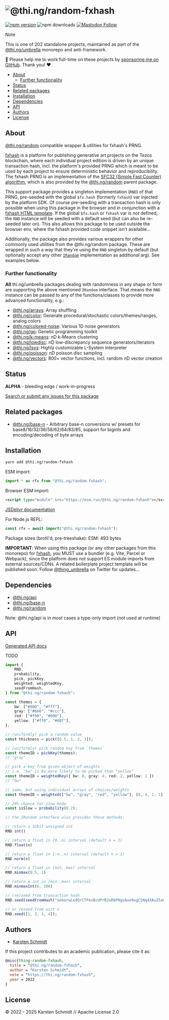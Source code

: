 <!-- This file is generated - DO NOT EDIT! -->
<!-- Please see: https://github.com/thi-ng/umbrella/blob/develop/CONTRIBUTING.md#changes-to-readme-files -->
# ![@thi.ng/random-fxhash](https://media.thi.ng/umbrella/banners-20230807/thing-random-fxhash.svg?fc9d1c4b)

[![npm version](https://img.shields.io/npm/v/@thi.ng/random-fxhash.svg)](https://www.npmjs.com/package/@thi.ng/random-fxhash)
![npm downloads](https://img.shields.io/npm/dm/@thi.ng/random-fxhash.svg)
[![Mastodon Follow](https://img.shields.io/mastodon/follow/109331703950160316?domain=https%3A%2F%2Fmastodon.thi.ng&style=social)](https://mastodon.thi.ng/@toxi)

> [!NOTE]
> This is one of 202 standalone projects, maintained as part
> of the [@thi.ng/umbrella](https://github.com/thi-ng/umbrella/) monorepo
> and anti-framework.
>
> 🚀 Please help me to work full-time on these projects by [sponsoring me on
> GitHub](https://github.com/sponsors/postspectacular). Thank you! ❤️

- [About](#about)
  - [Further functionality](#further-functionality)
- [Status](#status)
- [Related packages](#related-packages)
- [Installation](#installation)
- [Dependencies](#dependencies)
- [API](#api)
- [Authors](#authors)
- [License](#license)

## About

[@thi.ng/random](https://github.com/thi-ng/umbrella/tree/develop/packages/random) compatible wrapper & utilities for fxhash's PRNG.

[fxhash](https://fxhash.xyz) is a platform for publishing generative art
projects on the Tezos blockchain, where each individual project edition is
driven by an unique transaction hash, incl. the platform's provided PRNG which
is meant to be used by each project to ensure deterministic behavior and
reproducibility. The fxhash PRNG is an implementation of the [SFC32 (Simple Fast
Counter)
algorithm](https://github.com/thi-ng/umbrella/blob/develop/packages/random/src/sfc32.ts),
which is also provided by the
[@thi.ng/random](https://github.com/thi-ng/umbrella/tree/develop/packages/random)
parent package.

This support package provides a singleton implementation (`RND`) of that PRNG,
pre-seeded with the global `$fx.hash` (formerly `fxhash`) var injected by the
platform SDK. Of course pre-seeding with a transaction hash is only possible
when using this package in the browser and in conjunction with a [fxhash HTML
template](https://www.fxhash.xyz/doc/artist/guide-publish-generative-token#3-ways-to-start-a-project).
If the global `$fx.hash` or `fxhash` var is _not_ defined, the `RND` instance
will be seeded with a default seed (but can also be re-seeded later on). This
also allows this package to be used outside the browser env, where the fxhash
provided code snippet isn't available...

Additionally, the package also provides various wrappers for other commonly used
utilities from the @thi.ng/random package. These are wrapped in such a way that
they're using the `RND` singleton by default (but optionally accept any other
[`IRandom`](https://docs.thi.ng/umbrella/random/interfaces/IRandom.html)
implementation as additional arg). See examples below.

### Further functionality

**All** thi.ng/umbrella packages dealing with randomness in any shape or form
are supporting the above mentioned `IRandom` interface. That means the `RND`
instance can be passed to any of the functions/classes to provide more advanced
functionality, e.g.:

- [@thi.ng/arrays](https://github.com/thi-ng/umbrella/tree/develop/packages/arrays): Array shuffling
- [@thi.ng/color](https://github.com/thi-ng/umbrella/tree/develop/packages/color): Generate procedural/stochastic colors/themes/ranges, analog colors
- [@thi.ng/colored-noise](https://github.com/thi-ng/umbrella/tree/develop/packages/colored-noise): Various 1D noise generators
- [@thi.ng/gp](https://github.com/thi-ng/umbrella/tree/develop/packages/gp): Genetic programming toolkit
- [@thi.ng/k-means](https://github.com/thi-ng/umbrella/tree/develop/packages/k-means): nD k-Means clustering
- [@thi.ng/lowdisc](https://github.com/thi-ng/umbrella/tree/develop/packages/lowdisc): nD low-discrepancy sequence generators/iterators
- [@thi.ng/lsys](https://github.com/thi-ng/umbrella/tree/develop/packages/lsys): Highly customizable L-System interpreter
- [@thi.ng/poisson](https://github.com/thi-ng/umbrella/tree/develop/packages/poisson): nD poisson disc sampling
- [@thi.ng/vectors](https://github.com/thi-ng/umbrella/tree/develop/packages/vectors): 800+ vector functions, incl. random nD vector creation

## Status

**ALPHA** - bleeding edge / work-in-progress

[Search or submit any issues for this package](https://github.com/thi-ng/umbrella/issues?q=%5Brandom-fxhash%5D+in%3Atitle)

## Related packages

- [@thi.ng/base-n](https://github.com/thi-ng/umbrella/tree/develop/packages/base-n) - Arbitrary base-n conversions w/ presets for base8/16/32/36/58/62/64/83/85, support for bigints and encoding/decoding of byte arrays

## Installation

```bash
yarn add @thi.ng/random-fxhash
```

ESM import:

```ts
import * as rfx from "@thi.ng/random-fxhash";
```

Browser ESM import:

```html
<script type="module" src="https://esm.run/@thi.ng/random-fxhash"></script>
```

[JSDelivr documentation](https://www.jsdelivr.com/)

For Node.js REPL:

```js
const rfx = await import("@thi.ng/random-fxhash");
```

Package sizes (brotli'd, pre-treeshake): ESM: 493 bytes

**IMPORTANT**: When using this package (or any other packages from this
monorepo) for [fxhash](https://fxhash.xyz), you MUST use a bundler (e.g. Vite,
Parcel or Webpack), since the platform does not support ES module imports from
external sources/CDNs. A related boilerplate project template will be published
soon. Follow [@thing_umbrella](https://twitter.com/thing_umbrella) on Twitter
for updates...

## Dependencies

- [@thi.ng/api](https://github.com/thi-ng/umbrella/tree/develop/packages/api)
- [@thi.ng/base-n](https://github.com/thi-ng/umbrella/tree/develop/packages/base-n)
- [@thi.ng/random](https://github.com/thi-ng/umbrella/tree/develop/packages/random)

Note: @thi.ng/api is in _most_ cases a type-only import (not used at runtime)

## API

[Generated API docs](https://docs.thi.ng/umbrella/random-fxhash/)

TODO

```ts
import {
    RND,
    probability,
    pick, pickKey,
    weighted, weightedKey,
    seedFromHash,
} from "@thi.ng/random-fxhash";

const themes = {
    bw: ["#000", "#fff"],
    gray: ["#666", "#ccc"],
    red: ["#f00", "#000"],
    yellow: ["#ff0", "#00f"],
};

// (uniformly) pick a random value
const thickness = pick([0.5, 1, 2, 3]);

// (uniformly) pick random key from `themes`
const themeID = pickKey(themes);
// "gray"

// pick a key from given object of weights
// i.e. "bw" is 8x more likely to be picked than "yellow"
const themeID = weightedKey({ bw: 8, gray: 4, red: 2, yellow: 1 })
// "bw"

// same, but using individual arrays of choices/weights
const themeID = weighted(["bw", "gray", "red", "yellow"], [8, 4, 2, 1]);

// 20% chance for slow mode
const isSlow = probability(0.2);

// the IRandom interface also provides these methods:

// return a 32bit unsigned int
RND.int()

// return a float in [0..n) interval (default n = 1)
RND.float(n)

// return a float in [-n..n) interval (default n = 1)
RND.norm(n)

// return a float in [min..max) interval
RND.minmax(0.5, 1)

// return a int in [min..max) interval
RND.minmaxInt(0, 100)

// (re)seed from transaction hash
RND.seed(seedFromHash("ookorwLedQrCTPesBcUPrR2oRbPHgsAxe9xgCSNq4XAuZSaCvaB"));

// or reseed from uint's
RND.seed([1, 2, 3, 4]);

```

## Authors

- [Karsten Schmidt](https://thi.ng)

If this project contributes to an academic publication, please cite it as:

```bibtex
@misc{thing-random-fxhash,
  title = "@thi.ng/random-fxhash",
  author = "Karsten Schmidt",
  note = "https://thi.ng/random-fxhash",
  year = 2022
}
```

## License

&copy; 2022 - 2025 Karsten Schmidt // Apache License 2.0
